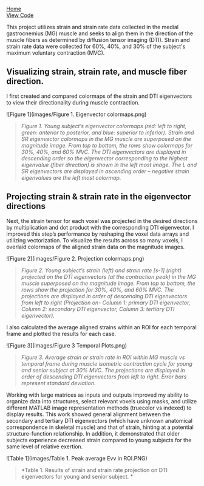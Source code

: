 [Home](https://bcunnane.github.io/)  
[View Code](https://github.com/bcunnane/FAS)

This project utilizes strain and strain rate data collected in the medial gastrocnemius (MG) muscle and seeks to align them in the direction of the muscle fibers as determined by diffusion tensor imaging (DTI). Strain and strain rate data were collected for 60%, 40%, and 30% of the subject's maximum voluntary contraction (MVC).

## Visualizing strain, strain rate, and muscle fiber direction.

I first created and compared colormaps of the strain and DTI eigenvectors to view their directionality during muscle contraction.

![Figure 1](images/Figure 1. Eigenvector colormaps.png)
> *Figure 1. Young subject’s eigenvector colormaps (red: left to right, green: anterior to posterior, and blue: superior to inferior). Strain and SR eigenvector colormaps in the MG muscle are superposed on the magnitude image. From top to bottom, the rows show colormaps for 30%, 40%, and 60% MVC. The DTI eigenvectors are displayed in descending order so the eigenvector corresponding to the highest eigenvalue (fiber direction) is shown in the left most image. The L and SR eigenvectors are displayed in ascending order – negative strain eigenvalues are the left most colormap.*

## Projecting strain & strain rate in the eigenvector directions

Next, the strain tensor for each voxel was projected in the desired directions by multiplication and dot product with the corresponding DTI eigenvector. I improved this step’s performance by reshaping the voxel data arrays and utilizing vectorization. To visualize the results across so many voxels, I overlaid colormaps of the aligned strain data on the magnitude images. 

![Figure 2](images/Figure 2. Projection colormaps.png)
> *Figure 2. Young subject’s strain (left) and strain rate [s-1] (right) projected on the DTI eigenvectors (at the contraction peak) in the MG muscle superposed on the magnitude image. From top to bottom, the rows show the projection for 30%, 40%, and 60% MVC. The projections are displayed in order of descending DTI eigenvectors from left to right (Projection on- Column 1: primary DTI eigenvector, Column 2: secondary DTI eigenvector, Column 3: tertiary DTI eigenvector).*

I also calculated the average aligned strains within an ROI for each temporal frame and plotted the results for each case. 

![Figure 3](images/Figure 3 Temporal Plots.png)
> *Figure 3. Average strain or strain rate in ROI within MG muscle vs temporal frame during muscle isometric contraction cycle for young and senior subject at 30% MVC. The projections are displayed in order of descending DTI eigenvectors from left to right. Error bars represent standard deviation.*


Working with large matrices as inputs and outputs improved my ability to organize data into structures, select relevant voxels using masks, and utilize different MATLAB image representation methods (truecolor vs indexed) to display results. This work showed general alignment between the secondary and tertiary DTI eigenvectors (which have unknown anatomical correspondence in skeletal muscle) and that of strain, hinting at a potential structure-function relationship. In addition, it demonstrated that older subjects experience decreased strain compared to young subjects for the same level of relative exertion.

![Table 1](images/Table 1. Peak average Evv in ROI.PNG)
> *Table 1. Results of strain and strain rate projection on DTI eigenvectors for young and senior subject. *
